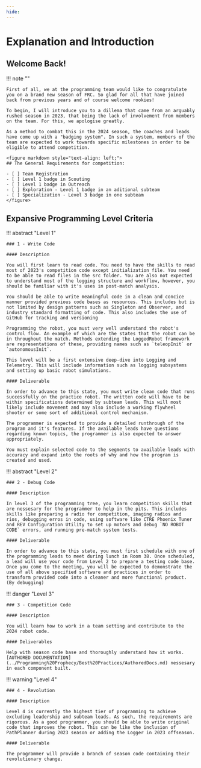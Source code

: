 ```yaml
---
hide: 
---
```


# Explanation and Introduction

## Welcome Back!

!!! note ""

    First of all, we at the programming team would like to congratulate you on a brand new season of FRC. So glad for all that have joined back from previous years and of course welcome rookies!

    To begin, I will introduce you to a dillema that came from an arguably rushed season in 2023, that being the lack of involvement from members on the team. For this, we apologise greatly. 

    As a method to combat this in the 2024 season, the coaches and leads have come up with a "badging system". In such a system, members of the team are expected to work towards specific milestones in order to be eligible to attend competition.

    <figure markdown style="text-align: left;">
    ## The General Requirements for competition:

    - [ ] Team Registration
    - [ ] Level 1 badge in Scouting
    - [ ] Level 1 badge in Outreach
    - [ ] Exploration - Level 1 badge in an aditional subteam
    - [ ] Specialization - Level 3 badge in one subteam
    </figure>

## Expansive Programming Level Criteria

!!! abstract "Level 1"

    ### 1 - Write Code

    #### Description

    You will first learn to read code. You need to have the skills to read most of 2023's competition code except initialization file. You need to be able to read files in the src folder. You are also not expected to understand most of the logging structure and workflow, however, you should be familiar with it's uses in post-match analysis.

    You should be able to write meaningful code in a clean and concice manner provided previous code bases as resources. This includes but is not limited by design patterns such as Singleton and Observer, and industry standard formatting of code. This also includes the use of GitHub for tracking and versioning

    Programming the robot, you must very well understand the robot's control flow. An example of which are the states that the robot can be in throughout the match. Methods extending the LoggedRobot framework are representations of these, providing names such as `teleopInit` or `autonomousInit`.

    This level will be a first extensive deep-dive into Logging and Telemetry. This will include information such as logging subsystems and setting up basic robot simulations.

    #### Deliverable

    In order to advance to this state, you must write clean code that runs successfully on the practice robot. The written code will have to be within specifications determined by subteam leads. This will most likely include movement and may also include a working flywheel shooter or some sort of additional control mechanism.

    The programmer is expected to provide a detailed runthrough of the program and it's features. If the available leads have questions regarding known topics, the programmer is also expected to answer appropriately. 
    
    You must explain selected code to the segments to available leads with accuracy and expand into the roots of why and how the program is created and used.

!!! abstract "Level 2"

    ### 2 - Debug Code

    #### Description

    In level 3 of the programming tree, you learn competition skills that are nessesary for the programmer to help in the pits. This includes skills like preparing a radio for competition, imaging radios and rios, debugging erros in code, using software like CTRE Phoenix Tuner and REV Configuration Utility to set up motors and debug `NO ROBOT CODE` errors, and running pre-match system tests.

    #### Deliverable

    In order to advance to this state, you must first schedule with one of the programming leads to meet during lunch in Room 38. Once scheduled, a lead will use your code from Level 2 to prepare a testing code base. Once you come to the meeting, you will be expected to demonstrate the use of all above specified software and practices in order to transform provided code into a cleaner and more functional product. (By debugging)

!!! danger "Level 3"

    ### 3 - Competition Code

    #### Description

    You will learn how to work in a team setting and contribute to the 2024 robot code.

    #### Deliverables

    Help with season code base and thoroughly understand how it works. [AUTHORED DOCUMENTATION](../Programming%20Prophecy/Best%20Practices/AuthoredDocs.md) nessesary in each component built.

!!! warning "Level 4"

    ### 4 - Revolution

    #### Description

    Level 4 is currently the highest tier of programming to achieve excluding leadership and subteam leads. As such, the requirements are rigorous. As a good programmer, you should be able to write original code that improves the robot. This can be like the inclusion of PathPlanner during 2023 season or adding the Logger in 2023 offseason.

    #### Deliverable

    The programmer will provide a branch of season code containing their revolutionary change.
